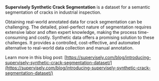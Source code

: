 **Supervisely Synthetic Crack Segmentation** is a dataset for a semantic segmentation of cracks in industrial inspection. 

Obtaining real-world annotated data for crack segmentation can be challenging. The detailed, pixel-perfect nature of segmentation requires extensive labor and often expert knowledge, making the process time-consuming and costly. Synthetic data offers a promising solution to these challenges. It provides a controlled, cost-effective, and automated alternative to real-world data collection and manual annotation.

Learn more in this blog post: [https://supervisely.com/blog/introducing-supervisely-synthetic-crack-segmentation-dataset/](https://supervisely.com/blog/introducing-supervisely-synthetic-crack-segmentation-dataset/)
